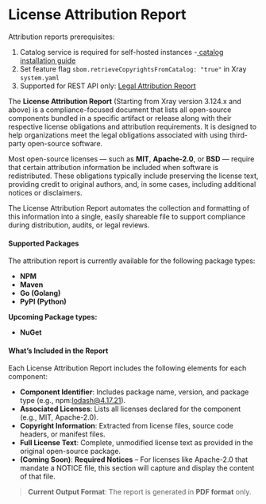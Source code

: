 # License Attribution Report

Attribution reports prerequisites:

1. Catalog service is required for self-hosted instances -[ catalog installation guide](https://jfrog.com/help/r/jfrog-installation-setup-documentation/installing-catalog)
2. Set feature flag `sbom.retrieveCopyrightsFromCatalog: "true"` in Xray  `system.yaml`&#x20;
3. Supported for REST API only: [Legal Attribution Report](https://jfrog.com/help/r/xray-rest-apis/legal-attribution-report)

The **License Attribution Report** (Starting from Xray version 3.124.x and above) is a compliance-focused document that lists all open-source components bundled in a specific artifact or release along with their respective license obligations and attribution requirements. It is designed to help organizations meet the legal obligations associated with using third-party open-source software.&#x20;

Most open-source licenses — such as **MIT**, **Apache-2.0**, or **BSD** — require that certain attribution information be included when software is redistributed. These obligations typically include preserving the license text, providing credit to original authors, and, in some cases, including additional notices or disclaimers.

The License Attribution Report automates the collection and formatting of this information into a single, easily shareable file to support compliance during distribution, audits, or legal reviews.

#### Supported Packages

The attribution report is currently available for the following package types:

* **NPM**
* **Maven**
* **Go (Golang)**
* **PyPI (Python)**

**Upcoming Package types:**

* **NuGet**

#### What’s Included in the Report

Each License Attribution Report includes the following elements for each component:

* **Component Identifier**: Includes package name, version, and package type (e.g., npm:lodash@4.17.21).
* **Associated Licenses**: Lists all licenses declared for the component (e.g., MIT, Apache-2.0).
* **Copyright Information**: Extracted from license files, source code headers, or manifest files.
* **Full License Text**: Complete, unmodified license text as provided in the original open-source package.
* **(Coming Soon)**: **Required Notices** – For licenses like Apache-2.0 that mandate a NOTICE file, this section will capture and display the content of that file.

> **Current Output Format**: The report is generated in **PDF format** only.

